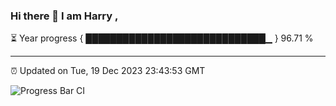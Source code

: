 ### Hi there 👋 I am Harry , 

⏳ Year progress { █████████████████████████████▁ } 96.71 %

---

⏰ Updated on Tue, 19 Dec 2023 23:43:53 GMT

![Progress Bar CI](https://github.com/duykhang68/duykhang68/workflows/Progress%20Bar%20CI/badge.svg)
